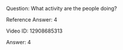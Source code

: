 Question: What activity are the people doing?

Reference Answer: 4

Video ID: 12908685313

Answer: 4

